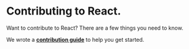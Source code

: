 # Contributing to React.

Want to contribute to React? There are a few things you need to know.  

We wrote a **[contribution guide](https://reactjs.org/contributing/how-to-contribute.html)** to help you get started.

